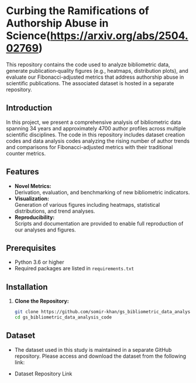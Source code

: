 # Curbing the Ramifications of Authorship Abuse in Science(https://arxiv.org/abs/2504.02769)

This repository contains the code used to analyze bibliometric data, generate publication‐quality figures (e.g., heatmaps, distribution plots), and evaluate our Fibonacci-adjusted metrics that address authorship abuse in scientific publications. The associated dataset is hosted in a separate repository.

## Introduction

In this project, we present a comprehensive analysis of bibliometric data spanning 34 years and approximately 4700 author profiles across multiple scientific disciplines. The code in this repository includes dataset creation codes and data analysis codes analyzing the rising number of author trends and comparisons for Fibonacci-adjusted metrics with their traditional counter metrics.

## Features

- **Novel Metrics:**  
  Derivation, evaluation, and benchmarking of new bibliometric indicators.
- **Visualization:**  
  Generation of various figures including heatmaps, statistical distributions, and trend analyses.
- **Reproducibility:**  
  Scripts and documentation are provided to enable full reproduction of our analyses and figures.

## Prerequisites

- Python 3.6 or higher
- Required packages are listed in `requirements.txt`

## Installation

1. **Clone the Repository:**

   ```bash
   git clone https://github.com/somir-khan/gs_bibliometric_data_analysis_code
   cd gs_bibliometric_data_analysis_code
## Dataset
- The dataset used in this study is maintained in a separate GitHub repository. Please access and download the dataset from the following link:

- Dataset Repository Link
